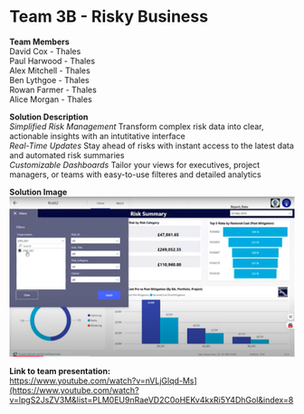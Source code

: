 # Team 3B - Risky Business

**Team Members**   
David Cox - Thales  
Paul Harwood - Thales  
Alex Mitchell - Thales  
Ben Lythgoe - Thales  
Rowan Farmer - Thales  
Alice Morgan - Thales  

**Solution Description**  
*Simplified Risk Management* Transform complex risk data into clear, actionable insights with an intutitative interface  
*Real-Time Updates* Stay ahead of risks with instant access to the latest data and automated risk summaries  
*Customizable Dashboards* Tailor your views for executives, project managers, or teams with easy-to-use filteres and detailed analytics  

**Solution Image**
![alt text](https://github.com/Projecting-Success-Solutions-Portal/Hack-23/blob/main/Challenge%203/Team%203B/Team%203B%20screengrab.png)


**Link to team presentation:**  
https://www.youtube.com/watch?v=nVLjGlqd-Ms](https://www.youtube.com/watch?v=lpgS2JsZV3M&list=PLM0EU9nRaeVD2C0oHEKv4kxRi5Y4DhGol&index=8

